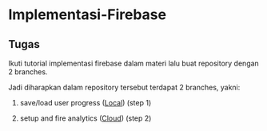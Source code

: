 # Implementasi-Firebase
## Tugas
Ikuti tutorial implementasi firebase dalam materi lalu buat repository dengan 2 branches.

Jadi diharapkan dalam repository tersebut terdapat 2 branches, yakni:

1) save/load user progress ([Local](https://github.com/hoerzz/Implementasi-Firebase/tree/Local-Save)) (step 1)

2) setup and fire analytics ([Cloud](https://github.com/hoerzz/Implementasi-Firebase/tree/Cloud-Save)) (step 2)
